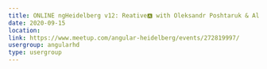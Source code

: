 ```yaml
---
title: ONLINE ngHeidelberg v12: Reative🅰️ with Oleksandr Poshtaruk & Aliaksei Kuncevič
date: 2020-09-15
location: 
link: https://www.meetup.com/angular-heidelberg/events/272819997/
usergroup: angularhd
type: usergroup
---
```

